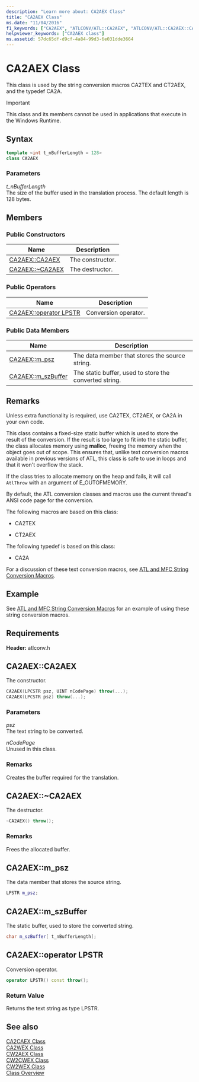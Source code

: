 ```yaml
---
description: "Learn more about: CA2AEX Class"
title: "CA2AEX Class"
ms.date: "11/04/2016"
f1_keywords: ["CA2AEX", "ATLCONV/ATL::CA2AEX", "ATLCONV/ATL::CA2AEX::CA2AEX", "ATLCONV/ATL::CA2AEX::m_psz", "ATLCONV/ATL::CA2AEX::m_szBuffer"]
helpviewer_keywords: ["CA2AEX class"]
ms.assetid: 57dc65df-d9cf-4a84-99d3-6e031dde3664
---
```

# CA2AEX Class

This class is used by the string conversion macros CA2TEX and CT2AEX, and the typedef CA2A.

> [!IMPORTANT]
> This class and its members cannot be used in applications that execute in the Windows Runtime.

## Syntax

```cpp
template <int t_nBufferLength = 128>
class CA2AEX
```

### Parameters

*t_nBufferLength*<br/>
The size of the buffer used in the translation process. The default length is 128 bytes.

## Members

### Public Constructors

|Name|Description|
|----------|-----------------|
|[CA2AEX::CA2AEX](#ca2aex)|The constructor.|
|[CA2AEX::~CA2AEX](#dtor)|The destructor.|

### Public Operators

|Name|Description|
|----------|-----------------|
|[CA2AEX::operator LPSTR](#operator_lpstr)|Conversion operator.|

### Public Data Members

|Name|Description|
|----------|-----------------|
|[CA2AEX::m_psz](#m_psz)|The data member that stores the source string.|
|[CA2AEX::m_szBuffer](#m_szbuffer)|The static buffer, used to store the converted string.|

## Remarks

Unless extra functionality is required, use CA2TEX, CT2AEX, or CA2A in your own code.

This class contains a fixed-size static buffer which is used to store the result of the conversion. If the result is too large to fit into the static buffer, the class allocates memory using **malloc**, freeing the memory when the object goes out of scope. This ensures that, unlike text conversion macros available in previous versions of ATL, this class is safe to use in loops and that it won't overflow the stack.

If the class tries to allocate memory on the heap and fails, it will call `AtlThrow` with an argument of E_OUTOFMEMORY.

By default, the ATL conversion classes and macros use the current thread's ANSI code page for the conversion.

The following macros are based on this class:

- CA2TEX

- CT2AEX

The following typedef is based on this class:

- CA2A

For a discussion of these text conversion macros, see [ATL and MFC String Conversion Macros](string-conversion-macros.md).

## Example

See [ATL and MFC String Conversion Macros](string-conversion-macros.md) for an example of using these string conversion macros.

## Requirements

**Header:** atlconv.h

## <a name="ca2aex"></a> CA2AEX::CA2AEX

The constructor.

```cpp
CA2AEX(LPCSTR psz, UINT nCodePage) throw(...);
CA2AEX(LPCSTR psz) throw(...);
```

### Parameters

*psz*<br/>
The text string to be converted.

*nCodePage*<br/>
Unused in this class.

### Remarks

Creates the buffer required for the translation.

## <a name="dtor"></a> CA2AEX::~CA2AEX

The destructor.

```cpp
~CA2AEX() throw();
```

### Remarks

Frees the allocated buffer.

## <a name="m_psz"></a> CA2AEX::m_psz

The data member that stores the source string.

```cpp
LPSTR m_psz;
```

## <a name="m_szbuffer"></a> CA2AEX::m_szBuffer

The static buffer, used to store the converted string.

```cpp
char m_szBuffer[ t_nBufferLength];
```

## <a name="operator_lpstr"></a> CA2AEX::operator LPSTR

Conversion operator.

```cpp
operator LPSTR() const throw();
```

### Return Value

Returns the text string as type LPSTR.

## See also

[CA2CAEX Class](../../atl/reference/ca2caex-class.md)<br/>
[CA2WEX Class](../../atl/reference/ca2wex-class.md)<br/>
[CW2AEX Class](../../atl/reference/cw2aex-class.md)<br/>
[CW2CWEX Class](../../atl/reference/cw2cwex-class.md)<br/>
[CW2WEX Class](../../atl/reference/cw2wex-class.md)<br/>
[Class Overview](../../atl/atl-class-overview.md)
